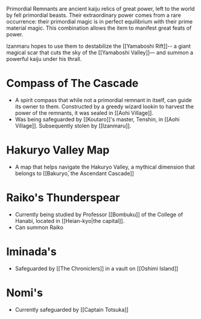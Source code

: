 Primordial Remnants are ancient kaiju relics of great power, left to the world by fell primordial beasts. Their extraordinary power comes from a rare occurrence: their primordial magic is in perfect equilibrium with their prime material magic. This combination allows the item to manifest great feats of power.

Izanmaru hopes to use them to destabilize the [[Yamaboshi Rift]]-- a giant magical scar that cuts the sky of the [[Yamaboshi Valley]]— and summon a powerful kaiju under his thrall.

# Compass of The Cascade

- A spirit compass that while not a primordial remnant in itself, can guide its owner to them. Constructed by a greedy wizard lookin to harvest the power of the remnants, it was sealed in [[Aohi Village]].
- Was being safeguarded by [[Koutaro]]'s master, Tenshin, in [[Aohi Village]]. Subsequently stolen by [[Izanmaru]].

# Hakuryo Valley Map

- A map that helps navigate the Hakuryo Valley, a mythical dimension that belongs to [[Bakuryо̄, the Ascendant Cascade]]
# Raiko's Thunderspear

- Currently being studied by Professor [[Bombuku]] of the College of Hanabi, located in [[Heian-kyo|the capital]].
- Can summon Raiko

# Iminada's

- Safeguarded by [[The Chroniclers]] in a vault on [[Oshimi Island]]

# Nomi's

- Currently safeguarded by [[Captain Totsuka]]

